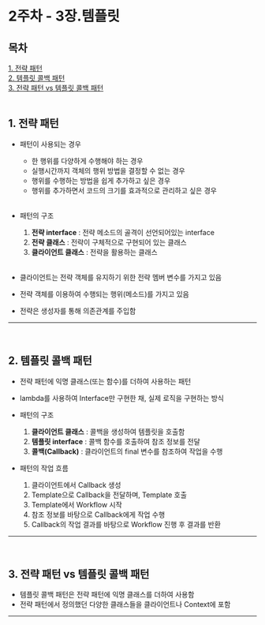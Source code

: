 # **2주차 - 3장.템플릿**

## **목차**
[1. 전략 패턴](#1.-전략-패턴)<br>
[2. 템플릿 콜백 패턴](#2.-템플릿-콜백-패턴)<br>
[3. 전략 패턴 vs 템플릿 콜백 패턴](#3.-전략-패턴-vs-템플릿-콜백-패턴)<br>
<br>


## **1. 전략 패턴**
 - 패턴이 사용되는 경우
   - 한 행위를 다양하게 수행해야 하는 경우
   - 실행시간까지 객체의 행위 방법을 결정할 수 없는 경우
   - 행위를 수행하는 방법을 쉽게 추가하고 싶은 경우
   - 행위를 추가하면서 코드의 크기를 효과적으로 관리하고 싶은 경우<br> <br>
   
 - 패턴의 구조
   1. **전략 interface** : 전략 메소드의 골격이 선언되어있는 interface
   2. **전략 클래스** : 전략이 구체적으로 구현되어 있는 클래스
   3. **클라이언트 클래스** : 전략을 활용하는 클래스<br>
   <br>

 - 클라이언트는 전략 객체를 유지하기 위한 전략 멤버 변수를 가지고 있음
 - 전략 객체를 이용하여 수행되는 행위(메소드)를 가지고 있음
 - 전략은 생성자를 통해 의존관계를 주입함
---
<br>

## **2. 템플릿 콜백 패턴**
 - 전략 패턴에 익명 클래스(또는 함수)를 더하여 사용하는 패턴<br>

 - lambda를 사용하여 Interface만 구현한 채, 실제 로직을 구현하는 방식<br>

 - 패턴의 구조
   1. **클라이언트 클래스** : 콜백을 생성하여 템플릿을 호출함
   2. **템플릿 interface** : 콜백 함수를 호출하여 참조 정보를 전달
   3. **콜백(Callback)** : 클라이언트의 final 변수를 참조하여 작업을 수행 

 - 패턴의 작업 흐름
   1. 클라이언트에서 Callback 생성
   2. Template으로 Callback을 전달하며, Template 호출
   3. Template에서 Workflow 시작
   4. 참조 정보를 바탕으로 Callback에게 작업 수행
   5. Callback의 작업 결과를 바탕으로 Workflow 진행 후 결과를 반환
 ---
<br>

## **3. 전략 패턴 vs 템플릿 콜백 패턴**
 - 템플릿 콜백 패턴은 전략 패턴에 익명 클래스를 더하여 사용함
 - 전략 패턴에서 정의했던 다양한 클래스들을 클라이언트나 Context에 포함
---
<br>